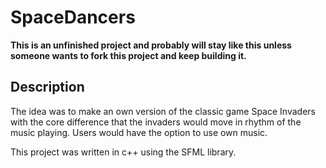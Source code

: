 # SpaceDancers

**This is an unfinished project and probably will stay like this unless someone wants to fork this project and keep building it.**

## Description

The idea was to make an own version of the classic game Space Invaders with the core difference that the invaders would move in rhythm of the music playing.
Users would have the option to use own music.

This project was written in c++ using the SFML library.

